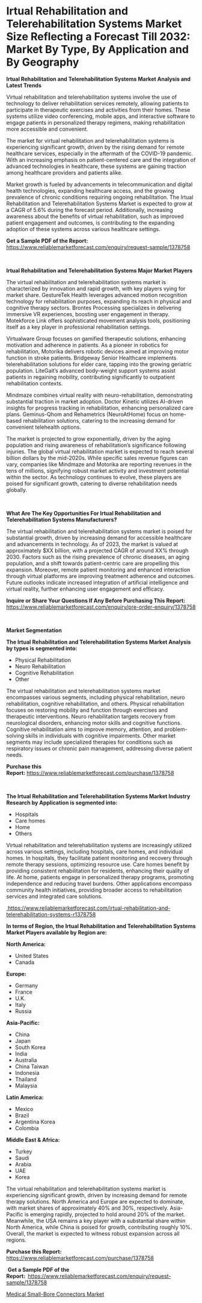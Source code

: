 <p><h1>Irtual Rehabilitation and Telerehabilitation Systems Market Size Reflecting a Forecast Till 2032: Market By Type, By Application and By Geography</h1></p><p><strong>Irtual Rehabilitation and Telerehabilitation Systems Market Analysis and Latest Trends</strong></p>
<p><p>Virtual rehabilitation and telerehabilitation systems involve the use of technology to deliver rehabilitation services remotely, allowing patients to participate in therapeutic exercises and activities from their homes. These systems utilize video conferencing, mobile apps, and interactive software to engage patients in personalized therapy regimens, making rehabilitation more accessible and convenient.</p><p>The market for virtual rehabilitation and telerehabilitation systems is experiencing significant growth, driven by the rising demand for remote healthcare services, especially in the aftermath of the COVID-19 pandemic. With an increasing emphasis on patient-centered care and the integration of advanced technologies in healthcare, these systems are gaining traction among healthcare providers and patients alike.</p><p>Market growth is fueled by advancements in telecommunication and digital health technologies, expanding healthcare access, and the growing prevalence of chronic conditions requiring ongoing rehabilitation. The Irtual Rehabilitation and Telerehabilitation Systems Market is expected to grow at a CAGR of 5.6% during the forecast period. Additionally, increasing awareness about the benefits of virtual rehabilitation, such as improved patient engagement and outcomes, is contributing to the expanding adoption of these systems across various healthcare settings.</p></p>
<p><strong>Get a Sample PDF of the Report:&nbsp;</strong> <a href="https://www.reliablemarketforecast.com/enquiry/request-sample/1378758?utm_campaign=1097&utm_medium=2&utm_source=Github&utm_content=ia&utm_term=04032025&utm_id=irtual-rehabilitation-and-telerehabilitation-systems">https://www.reliablemarketforecast.com/enquiry/request-sample/1378758</a></p>
<p>&nbsp;</p>
<p><strong>Irtual Rehabilitation and Telerehabilitation Systems Major Market Players</strong></p>
<p><p>The virtual rehabilitation and telerehabilitation systems market is characterized by innovation and rapid growth, with key players vying for market share. GestureTek Health leverages advanced motion recognition technology for rehabilitation purposes, expanding its reach in physical and cognitive therapy sectors. Brontes Processing specializes in delivering immersive VR experiences, boosting user engagement in therapy. Motekforce Link offers sophisticated movement analysis tools, positioning itself as a key player in professional rehabilitation settings.</p><p>Virtualware Group focuses on gamified therapeutic solutions, enhancing motivation and adherence in patients. As a pioneer in robotics for rehabilitation, Motorika delivers robotic devices aimed at improving motor function in stroke patients. Bridgeway Senior Healthcare implements telerehabilitation solutions for elder care, tapping into the growing geriatric population. LiteGait’s advanced body-weight support systems assist patients in regaining mobility, contributing significantly to outpatient rehabilitation contexts.</p><p>Mindmaze combines virtual reality with neuro-rehabilitation, demonstrating substantial traction in market adoption. Doctor Kinetic utilizes AI-driven insights for progress tracking in rehabilitation, enhancing personalized care plans. Geminus-Qhom and Rehametrics (NeuroAtHome) focus on home-based rehabilitation solutions, catering to the increasing demand for convenient telehealth options.</p><p>The market is projected to grow exponentially, driven by the aging population and rising awareness of rehabilitation’s significance following injuries. The global virtual rehabilitation market is expected to reach several billion dollars by the mid-2020s. While specific sales revenue figures can vary, companies like Mindmaze and Motorika are reporting revenues in the tens of millions, signifying robust market activity and investment potential within the sector. As technology continues to evolve, these players are poised for significant growth, catering to diverse rehabilitation needs globally.</p></p>
<p>&nbsp;</p>
<p><strong>What Are The Key Opportunities For Irtual Rehabilitation and Telerehabilitation Systems Manufacturers?</strong></p>
<p><p>The virtual rehabilitation and telerehabilitation systems market is poised for substantial growth, driven by increasing demand for accessible healthcare and advancements in technology. As of 2023, the market is valued at approximately $XX billion, with a projected CAGR of around XX% through 2030. Factors such as the rising prevalence of chronic diseases, an aging population, and a shift towards patient-centric care are propelling this expansion. Moreover, remote patient monitoring and enhanced interaction through virtual platforms are improving treatment adherence and outcomes. Future outlooks indicate increased integration of artificial intelligence and virtual reality, further enhancing user engagement and efficacy.</p></p>
<p><strong>Inquire or Share Your Questions If Any Before Purchasing This Report:</strong> <a href="https://www.reliablemarketforecast.com/enquiry/pre-order-enquiry/1378758?utm_campaign=1097&utm_medium=2&utm_source=Github&utm_content=ia&utm_term=04032025&utm_id=irtual-rehabilitation-and-telerehabilitation-systems">https://www.reliablemarketforecast.com/enquiry/pre-order-enquiry/1378758</a></p>
<p>&nbsp;</p>
<p><strong>Market Segmentation</strong></p>
<p><strong>The Irtual Rehabilitation and Telerehabilitation Systems Market Analysis by types is segmented into:</strong></p>
<p><ul><li>Physical Rehabilitation</li><li>Neuro Rehabilitation</li><li>Cognitive Rehabilitation</li><li>Other</li></ul></p>
<p><p>The virtual rehabilitation and telerehabilitation systems market encompasses various segments, including physical rehabilitation, neuro rehabilitation, cognitive rehabilitation, and others. Physical rehabilitation focuses on restoring mobility and function through exercises and therapeutic interventions. Neuro rehabilitation targets recovery from neurological disorders, enhancing motor skills and cognitive functions. Cognitive rehabilitation aims to improve memory, attention, and problem-solving skills in individuals with cognitive impairments. Other market segments may include specialized therapies for conditions such as respiratory issues or chronic pain management, addressing diverse patient needs.</p></p>
<p><strong>Purchase this Report:&nbsp;</strong><a href="https://www.reliablemarketforecast.com/purchase/1378758?utm_campaign=1097&utm_medium=2&utm_source=Github&utm_content=ia&utm_term=04032025&utm_id=irtual-rehabilitation-and-telerehabilitation-systems">https://www.reliablemarketforecast.com/purchase/1378758</a></p>
<p>&nbsp;</p>
<p><strong>The Irtual Rehabilitation and Telerehabilitation Systems Market Industry Research by Application is segmented into:</strong></p>
<p><ul><li>Hospitals</li><li>Care homes</li><li>Home</li><li>Others</li></ul></p>
<p><p>Virtual rehabilitation and telerehabilitation systems are increasingly utilized across various settings, including hospitals, care homes, and individual homes. In hospitals, they facilitate patient monitoring and recovery through remote therapy sessions, optimizing resource use. Care homes benefit by providing consistent rehabilitation for residents, enhancing their quality of life. At home, patients engage in personalized therapy programs, promoting independence and reducing travel burdens. Other applications encompass community health initiatives, providing broader access to rehabilitation services and integrated care solutions.</p></p>
<p><a href="https://www.reliablemarketforecast.com/irtual-rehabilitation-and-telerehabilitation-systems-r1378758?utm_campaign=1097&utm_medium=2&utm_source=Github&utm_content=ia&utm_term=04032025&utm_id=irtual-rehabilitation-and-telerehabilitation-systems">&nbsp;https://www.reliablemarketforecast.com/irtual-rehabilitation-and-telerehabilitation-systems-r1378758</a></p>
<p><strong>In terms of Region, the Irtual Rehabilitation and Telerehabilitation Systems Market Players available by Region are:</strong></p>
<p>
    <p> <strong> North America: </strong>
        <ul>
            <li>United States</li>
            <li>Canada</li>
        </ul>
        </p> 
    <p> <strong> Europe: </strong>
        <ul>
            <li>Germany</li>
            <li>France</li>
            <li>U.K.</li>
            <li>Italy</li>
            <li>Russia</li>
        </ul>
        </p> 
    <p> <strong> Asia-Pacific: </strong>
        <ul>
            <li>China</li>
            <li>Japan</li>
            <li>South Korea</li>
            <li>India</li>
            <li>Australia</li>
            <li>China Taiwan</li>
            <li>Indonesia</li>
            <li>Thailand</li>
            <li>Malaysia</li>
        </ul>
        </p> 
    <p> <strong> Latin America: </strong>
        <ul>
            <li>Mexico</li>
            <li>Brazil</li>
            <li>Argentina Korea</li>
            <li>Colombia</li>
        </ul>
        </p> 
    <p> <strong> Middle East & Africa: </strong>
        <ul>
            <li>Turkey</li>
            <li>Saudi</li>
            <li>Arabia</li>
            <li>UAE</li>
            <li>Korea</li>
        </ul>
    </p>
    </p>
<p><p>The virtual rehabilitation and telerehabilitation systems market is experiencing significant growth, driven by increasing demand for remote therapy solutions. North America and Europe are expected to dominate, with market shares of approximately 40% and 30%, respectively. Asia-Pacific is emerging rapidly, projected to hold around 20% of the market. Meanwhile, the USA remains a key player with a substantial share within North America, while China is poised for growth, contributing roughly 10%. Overall, the market is expected to witness robust expansion across all regions.</p></p>
<p><strong>Purchase this Report: </strong><a href="https://www.reliablemarketforecast.com/purchase/1378758?utm_campaign=1097&utm_medium=2&utm_source=Github&utm_content=ia&utm_term=04032025&utm_id=irtual-rehabilitation-and-telerehabilitation-systems">https://www.reliablemarketforecast.com/purchase/1378758</a></p>
<p>&nbsp;<strong>Get a Sample PDF of the Report:&nbsp;&nbsp;</strong><a href="https://www.reliablemarketforecast.com/enquiry/request-sample/1378758?utm_campaign=1097&utm_medium=2&utm_source=Github&utm_content=ia&utm_term=04032025&utm_id=irtual-rehabilitation-and-telerehabilitation-systems">https://www.reliablemarketforecast.com/enquiry/request-sample/1378758</a></p>
<p><strong></strong></p>
<p><p><a href="https://github.com/castoriffic/Market-Research-Report-List-5/blob/main/medical-small-bore-connectors-market.md?utm_campaign=1097&utm_medium=2&utm_source=Github&utm_content=ia&utm_term=04032025&utm_id=irtual-rehabilitation-and-telerehabilitation-systems">Medical Small-Bore Connectors Market</a></p></p>